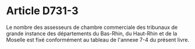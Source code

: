 # Article D731-3

Le nombre des assesseurs de chambre commerciale des tribunaux de grande instance des départements du Bas-Rhin, du Haut-Rhin et de la Moselle est fixé conformément au tableau de l'annexe 7-4 du présent livre.
